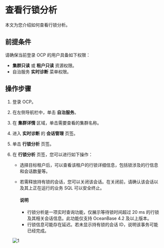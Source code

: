 # 查看行锁分析

本文为您介绍如何查看行锁分析。

## 前提条件

请确保当前登录 OCP 的用户具备如下权限：

* **集群只读** 或 **租户只读** 资源权限。
* 自治服务 **实时诊断** 菜单权限。

## 操作步骤

1. 登录 OCP。

2. 在左侧导航栏中，单击 **自治服务**。

3. 在 **集群详情** 区域，单击需要查看的集群名称。

4. 进入 **实时诊断** 的 **会话管理** 页签。

5. 单击 **行锁分析** 页签。

6. 在 **行锁分析** 页签，您可以进行如下操作：

   * 选择目标租户后，可以查看该租户的行锁详细信息，包括锁涉及的行信息和会话数量等。

   * 若需释放持有锁的会话，您可以关闭该会话。在关闭前，请确认该会话以及其上正在运行的业务 SQL 可以安全终止。

       <main id="notice" type='explain'>
      <h4>说明</h4>
      <p><ul><li>行锁分析是一项实时查询功能，仅展示等待锁时间超过 20 ms 的行锁及其相关会话信息。此功能仅支持 OceanBase 4.2 及以上版本。</li><li>行锁信息可能存在延迟。若未显示持有锁的会话 ID，说明该事务可能已经完成。</li></ul></p>
    </main>

     ![1](https://obbusiness-private.oss-cn-shanghai.aliyuncs.com/doc/img/ocp/432/%E8%A1%8C%E9%94%81%E5%88%86%E6%9E%90.png)